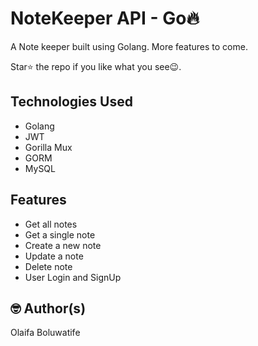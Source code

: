 # NoteKeeper API - Go🔥

A Note keeper built using Golang.
More features to come.

Star⭐ the repo if you like what you see😉.

## Technologies Used

- Golang
- JWT
- Gorilla Mux
- GORM
- MySQL

## Features

- Get all notes
- Get a single note
- Create a new note
- Update a note
- Delete note
- User Login and SignUp

## 🤓 Author(s)

Olaifa Boluwatife
